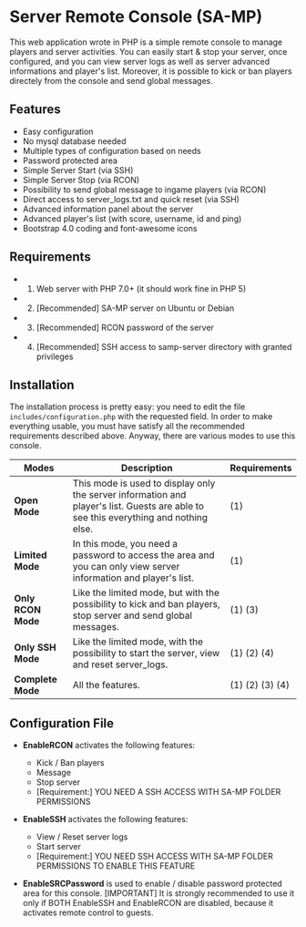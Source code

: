 # Server Remote Console (SA-MP)

This web application wrote in PHP is a simple remote console to manage players and server activities.
You can easily start & stop your server, once configured, and you can view server logs as well as server advanced informations and player's list. Moreover, it is possible to kick or ban players directely from the console and send global messages.

## Features

- Easy configuration
- No mysql database needed
- Multiple types of configuration based on needs
- Password protected area
- Simple Server Start (via SSH)
- Simple Server Stop (via RCON)
- Possibility to send global message to ingame players (via RCON)
- Direct access to server_logs.txt and quick reset (via SSH)
- Advanced information panel about the server
- Advanced player's list (with score, username, id and ping)
- Bootstrap 4.0 coding and font-awesome icons


## Requirements

- 1) Web server with PHP 7.0+ (it should work fine in PHP 5)
- 2) [Recommended] SA-MP server on Ubuntu or Debian
- 3) [Recommended] RCON password of the server
- 4) [Recommended] SSH access to samp-server directory with granted privileges 


## Installation

The installation process is pretty easy: you need to edit the file ```includes/configuration.php``` with the requested field. In order to make everything usable, you must have satisfy all the recommended requirements described above. Anyway, there are various modes to use this console.

Modes | Description | Requirements
---   | ---         | ---
**Open Mode** | This mode is used to display only the server information and player's list. Guests are able to see this everything and nothing else. | (1)
**Limited Mode** | In this mode, you need a password to access the area and you can only view server information and player's list. | (1)
**Only RCON Mode** | Like the limited mode, but with the possibility to kick and ban players, stop server and send global messages. | (1) (3)
**Only SSH Mode** | Like the limited mode, with the possibility to start the server, view and reset server_logs. | (1) (2) (4)
**Complete Mode** | All the features. | (1) (2) (3) (4)



## Configuration File

	   	
- **EnableRCON** activates the following features:
	- Kick / Ban players
	- Message
	- Stop server
 	- [Requirement:] YOU NEED A SSH ACCESS WITH SA-MP FOLDER PERMISSIONS		
	 

- **EnableSSH** activates the following features:
 	- View / Reset server logs
	- Start server
	- [Requirement:] YOU NEED SSH ACCESS WITH SA-MP FOLDER PERMISSIONS TO ENABLE THIS FEATURE		

- **EnableSRCPassword** is used to enable / disable password protected area for this console.
   		[IMPORTANT] 
   			It is strongly recommended to use it only if BOTH EnableSSH and EnableRCON are disabled, because it activates remote control to guests.




